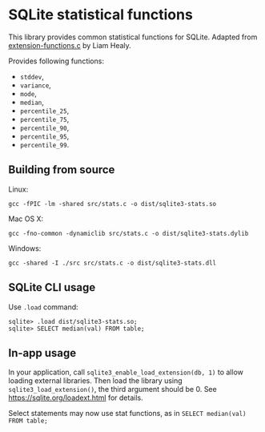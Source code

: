 # SQLite statistical functions

This library provides common statistical functions for SQLite.
Adapted from [extension-functions.c](https://sqlite.org/contrib/) by Liam Healy.

Provides following functions:

-   `stddev`,
-   `variance`,
-   `mode`,
-   `median`,
-   `percentile_25`,
-   `percentile_75`,
-   `percentile_90`,
-   `percentile_95`,
-   `percentile_99`.

## Building from source

Linux:

```
gcc -fPIC -lm -shared src/stats.c -o dist/sqlite3-stats.so
```

Mac OS X:

```
gcc -fno-common -dynamiclib src/stats.c -o dist/sqlite3-stats.dylib
```

Windows:

```
gcc -shared -I ./src src/stats.c -o dist/sqlite3-stats.dll
```

## SQLite CLI usage

Use `.load` command:

```
sqlite> .load dist/sqlite3-stats.so;
sqlite> SELECT median(val) FROM table;
```

## In-app usage

In your application, call `sqlite3_enable_load_extension(db, 1)`
to allow loading external libraries. Then load the library
using `sqlite3_load_extension()`, the third argument should be 0.
See <https://sqlite.org/loadext.html> for details.

Select statements may now use stat functions, as in
`SELECT median(val) FROM table;`
